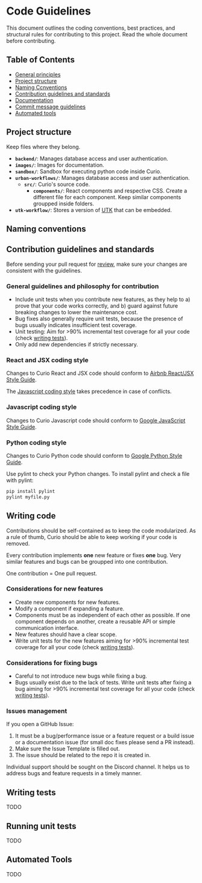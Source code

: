# Code Guidelines

This document outlines the coding conventions, best practices, and structural rules for contributing to this project. Read the whole document before contributing.

## Table of Contents

- [General principles](#general-principles)
- [Project structure](#project-structure)
- [Naming Ccnventions](#naming-conventions)
- [Contribution guidelines and standards](#contribution-guidelines-and-standards)
- [Documentation](#documentation)
- [Commit message guidelines](#commit-message-guidelines)
- [Automated tools](#automated-tools)

## Project structure

Keep files where they belong.

- **`backend/`**: Manages database access and user authentication.
- **`images/`**: Images for documentation.
- **`sandbox/`**: Sandbox for executing python code inside Curio.
- **`urban-workflows/`**: Manages database access and user authentication.
    - **`src/`**: Curio's source code.
        - **`components/`**: React components and respective CSS. Create a different file for each component. Keep similar components groupped inside folders.
- **`utk-workflow/`**: Stores a version of [UTK](https://github.com/urban-toolkit/utk) that can be embedded.

## Naming conventions

## Contribution guidelines and standards

Before sending your pull request for [review](https://github.com/urban-toolkit/curio/pulls), make sure your changes are consistent with the guidelines.

### General guidelines and philosophy for contribution

- Include unit tests when you contribute new features, as they help to a) prove that your code works correctly, and b) guard against future breaking changes to lower the maintenance cost.
- Bug fixes also generally require unit tests, because the presence of bugs usually indicates insufficient test coverage.
- Unit testing: Aim for >90% incremental test coverage for all your code (check [writing tests](#writing-tests)).
- Only add new dependencies if strictly necessary.

### React and JSX coding style

Changes to Curio React and JSX code should conform to [Airbnb React/JSX Style Guide](https://airbnb.io/javascript/react/). 

The [Javascript coding style](#javascript-coding-style) takes precedence in case of conflicts.

### Javascript coding style

Changes to Curio Javascript code should conform to [Google JavaScript Style Guide](https://google.github.io/styleguide/jsguide.html).

### Python coding style

Changes to Curio Python code should conform to [Google Python Style Guide](https://github.com/google/styleguide/blob/gh-pages/pyguide.md).

Use pylint to check your Python changes. To install pylint and check a file with pylint:

```bash
pip install pylint
pylint myfile.py
```

## Writing code

Contributions should be self-contained as to keep the code modularized. As a rule of thumb, Curio should be able to keep working if your code is removed.  

Every contribution implements **one** new feature or fixes **one** bug. Very similar features and bugs can be groupped into one contribution.  

One contribution = One pull request.  

### Considerations for new features

- Create new components for new features. 
- Modify a component if expanding a feature.
- Components must be as independent of each other as possible. If one component depends on another, create a reusable API or simple communication interface.
- New features should have a clear scope.
- Write unit tests for the new features aiming for >90% incremental test coverage for all your code (check [writing tests](#writing-tests)).

### Considerations for fixing bugs

- Careful to not introduce new bugs while fixing a bug.
- Bugs usually exist due to the lack of tests. Write unit tests after fixing a bug aiming for >90% incremental test coverage for all your code (check [writing tests](#writing-tests)).

### Issues management

If you open a GitHub Issue:

1. It must be a bug/performance issue or a feature request or a build issue or a documentation issue (for small doc fixes please send a PR instead).
2. Make sure the Issue Template is filled out.
3. The issue should be related to the repo it is created in.

Individual support should be sought on the Discord channel. It helps us to address bugs and feature requests in a timely manner.

## Writing tests

TODO

## Running unit tests

TODO

## Automated Tools

TODO





